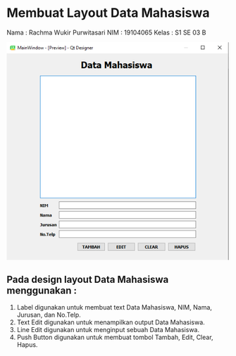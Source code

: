# Membuat Layout Data Mahasiswa

Nama  : Rachma Wukir Purwitasari
NIM   : 19104065
Kelas : S1 SE 03 B

<img src = "https://github.com/rachmawukir/Desain-Layout-menggunakan-QT-Designer/blob/Tugas2-GUI-Teori/Tugas2/DataMahasiswa.png">

## Pada design layout Data Mahasiswa menggunakan :
1. Label digunakan untuk membuat text Data Mahasiswa, NIM, Nama, Jurusan, dan No.Telp.
2. Text Edit digunakan untuk menampilkan output Data Mahasiswa.
3. Line Edit digunakan untuk menginput sebuah Data Mahasiswa.
4. Push Button digunakan untuk membuat tombol Tambah, Edit, Clear, Hapus.
